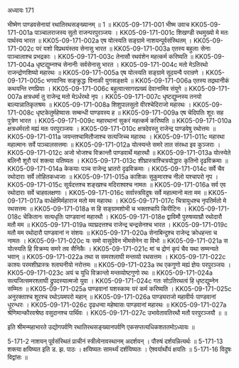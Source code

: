 अध्यायः 171

भीष्मेण पाण्डवसेनायां रथातिरथसङ्ख्यानम् ॥ 1 ॥
KK05-09-171-001	भीष्म उवाच 
KK05-09-171-001a	पाञ्चालराजस्य सुतो राजन्परपुरञ्जयः ।
KK05-09-171-001c	शिखण्डी रथमुख्यो मे मतः पार्थस्य भारत ॥
KK05-09-171-002a	एष योत्स्यति सङ्ग्रामे नाशयन्पूर्वसंस्थितम् ।
KK05-09-171-002c	परं यशो विप्रथयंस्तव सेनासु भारत ॥
KK05-09-171-003a	एतस्य बहुलाः सेनाः पाञ्चालाश्च प्रभद्रकाः ।
KK05-09-171-003c	तेनासौ रथवंशेन महत्कर्म करिष्यति ॥
KK05-09-171-004a	धृष्टद्युम्नश्च सेनानीः सर्वसेनासु भारत ।
KK05-09-171-004c	मतो मेऽतिरथो राजन्द्रोणशिष्यो महारथः ॥
KK05-09-171-005a	एष योत्स्यति सङ्ग्रामे सूदयन्वै परान्रणे ।
KK05-09-171-005c	भगवानिव सङ्क्रुद्धः पिनाकी युगसङ्क्षये ॥
KK05-09-171-006a	एतस्य तद्रथानीकं कथयन्ति रणप्रियाः ।
KK05-09-171-006c	बहुत्वात्सागरप्रख्यं देवानामिव संयुगे ॥
KK05-09-171-007a	क्षत्रधर्मा तु राजेन्द्र मतो मेऽर्धरथो नृप ।
KK05-09-171-007c	धृष्टद्युम्नस्य तनयो बाल्यान्नातिकृतश्रमः ॥
KK05-09-171-008a	शिशुपालसुतो वीरश्चेदिराजो महारथः ।
KK05-09-171-008c	धृष्टकेतुर्महेष्वासः सम्बन्धी पाण्डवस्य ह ॥
KK05-09-171-009a	एष चेदिपतिः शूरः सह पुत्रेण भारत ।
KK05-09-171-009c	महारथानां सुकरं महत्कर्म करिष्यति ॥
KK05-09-171-010a	क्षत्रधर्मरतो मह्यं मतः परपुरञ्जयः ।
KK05-09-171-010c	क्षत्रदेवस्तु राजेन्द्र पाण्डवेषु रथोत्तमः ॥
KK05-09-171-011a	जयन्तश्चामितौजाश्च सत्यजिच्च महारथः ।
KK05-09-171-011c	महारथा महात्मानः सर्वे पाञ्चालसत्तमाः ॥
KK05-09-171-012a	योत्स्यन्ते समरे तात संरब्धा इव कुञ्जराः ।
KK05-09-171-012c	अजो भोजश्च विक्रान्तौ पाण्डवार्थे महारथौ ॥
KK05-09-171-013a	योत्स्येते बलिनौ शूरौ परं शक्त्या यतिष्यतः ।
KK05-09-171-013c	शीघ्रास्त्राश्चित्रयोद्धारः कृतिनो दृढविक्रमाः ॥
KK05-09-171-014a	केकयाः पञ्च राजेन्द्र भ्रातरो दृढविक्रमाः ।
KK05-09-171-014c	सर्वे चैव रथोदाराः सर्वे लोहितकध्वजाः ॥
KK05-09-171-015a	काशिकः सुकुमारश्च नीलो यश्चापरो नृप ।
KK05-09-171-015c	सूर्यदत्तश्च शङ्खश्च मदिराश्वश्च नामतः ॥
KK05-09-171-016a	सर्व एव रथोदाराः सर्वे चाहवलक्षणाः ।
KK05-09-171-016c	सर्वास्त्रविदुषः सर्वे महात्मानो मता मम ॥
KK05-09-171-017a	वार्धक्षेमिर्महाराज मतो मम महारथः ।
KK05-09-171-017c	चित्रायुधश्च नृपतिर्मतो मे रथसत्तमः ॥
KK05-09-171-018a	स हि सङ्ग्रामशोभी च भक्तश्चापि किरीटिनः ।
KK05-09-171-018c	चेकितानः सत्यधृतिः पाण्डवानां महारथौ ।
KK05-09-171-018e	द्वाविमौ पुरुषव्याघ्रौ रथोदारौ मतौ मम ॥
KK05-09-171-019a	व्याघ्रदत्तश्च राजेन्द्र चन्द्रसेनश्च भारत ।
KK05-09-171-019c	मतौ मम रथोदारौ पाण्डवानां न संशयः ॥
KK05-09-171-020a	सेनाबिन्दुश्च राजेन्द्र क्रोधहन्ता च नामतः ।
KK05-09-171-020c	यः समो वासुदेवेन भीमसेनेन वा विभो ॥
KK05-09-171-021a	स योत्स्यति हि विक्रम्य समरे तव सैनिकैः ।
KK05-09-171-021c	मां च द्रोणं कृपं चैव यथा सम्मन्यते भवान् ॥
KK05-09-171-022a	तथा स समरश्लाघी मन्तव्यो रथसत्तमः ।
KK05-09-171-022c	काश्यः परमशीघ्रास्त्रः श्लाघनीयो नरोत्तमः ॥
KK05-09-171-023a	रथ एकगुणो मह्यं ज्ञेयः परपुरञ्जयः ।
KK05-09-171-023c	अयं च युधि विक्रान्तो मन्तव्योष्टगुणो रथः ॥
KK05-09-171-024a	सत्यजित्समरश्लाघी द्रुपदस्यात्मजो युवा ।
KK05-09-171-024c	गतः सोऽतिरथत्वं हि धृष्टद्युम्नेन सम्मितः ॥
KK05-09-171-025a	पाण्डवानां यशस्कामः परं कर्म करिष्यति ।
KK05-09-171-025c	अनुरक्ताश्च शूरश्च रथोऽयमपरो महान् ॥
KK05-09-171-026a	पाण्ड्यराजो महावीर्यः पाण्डवानां धुरन्धरः ।
KK05-09-171-026c	दृढधन्वा महेष्वासः पाण्डवानां महारथः ॥
KK05-09-171-027a	श्रेणिमान्कौरवश्रेष्ठ वसुदानश्च पार्थिवः ।
KK05-09-171-027c	उभावेतावतिरथौ मतौ परपुरञ्जयौ ॥ ॥

इति श्रीमन्महाभारते उद्योगपर्वणि रथातिरथसङ्ख्यानपर्वणि एकसप्तत्यधिकशततमोऽध्यायः ॥

5-171-2 नाशयन् पूर्वसंस्थितं प्राचीनं स्त्रीत्वेनावस्थानम् अदर्शयन् । पौरुषं दर्शयन्नित्यर्थः ॥ 5-171-13 शक्त्या क्षयिष्यत इति ड. झ. पाठः । क्षयिष्यतः सामर्थ्यं दर्शयिष्यतः । ऐश्वर्यार्थोयं क्षयतिः ॥ 5-171-16 विदुषः विद्वांसः ॥

